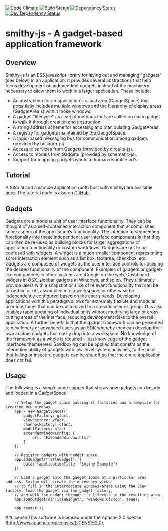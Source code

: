 [![Code Climate](https://codeclimate.com/github/atsid/smithy-js/badges/gpa.svg)](https://codeclimate.com/github/atsid/smithy-js)
[![Build Status](https://travis-ci.org/atsid/smithy-js.svg?branch=master)](https://travis-ci.org/atsid/smithy-js)
[![Dependency Status](https://david-dm.org/atsid/smithy-js.svg)](https://david-dm.org/atsid/smithy-js)
[![Dev Dependency Status](https://david-dm.org/atsid/smithy-js/dev-status.svg)](https://david-dm.org/atsid/smithy-js)

# smithy-js - A gadget-based application framework

## Overview
Smithy-js is an ES5 javascript library for laying out and managing "gadgets" (see below) in an application. It provides several abstractions that help focus development on independent gadgets instead of the machinery necessary to allow them to work in a larger application. These include:
* An abstraction for an application's visual area (GadgetSpace) that potentially includes multiple windows and the hierarchy of display areas (GadgetArea's) within those windows.
* A gadget "lifecycle" as a set of methods that are called on each gadget to walk it through creation and destruction.
* A string address scheme for accessing and manipulating GadgetAreas.
* A registry for gadgets maintained by the GadgetSpace.
* A topic-based messaging bus for communication among gadgets (provided by bullhorn-js).
* Access to services from Gadgets (provided by circuits-js).
* Access to models from Gadgets (provided by schematic-js).
* Support for mapping gadget layouts to human readable url's.

## Tutorial
A tutorial and a sample application (both built with smithy) are available [here](http://smithy-tutorial.elasticbeanstalk.com/). The tutorial code is also on [GitHub](https://github.com/atsid/smithy-tutorial).

## Gadgets
Gadgets are a modular unit of user interface functionality. They can be thought of as a self-contained interaction component that accomplishes some aspect of the application’s functionality. The intention of segmenting functionality into these independent user interface components is that they can then be re-used as building blocks for larger aggregations of application functionality or custom workflows.
Gadgets are not to be confused with widgets. A widget is a much smaller component representing some interaction element such as a list box, textarea, checkbox, etc. Gadgets are composed of widgets as the user interface controls for building the desired functionality of the component.
Examples of gadgets or gadget-like components in other systems are iGoogle on the web, Dashboard widgets in OSX, sidebar gadgets in Windows, and so on. They ultimately provide users with a snapshot or slice of relevant functionality that can be turned on or off, assembled into a workspace, or otherwise be independently configured based on the user’s needs. Developing applications with this paradigm allows for extremely flexible and modular user interfaces that can be customized to a specific user or group. This also enables rapid updating of individual units without modifying large or cross-cutting areas of the interface, reducing development risks to the overall application. A further benefit is that the gadget framework can be presented to developers or advanced users as an SDK whereby they can develop their own custom gadgets that easily drop into a workspace. No knowledge of the framework as a whole is required – just knowledge of the gadget interfaces themselves. Sandboxing can be applied that constrains the interaction ability of gadgets with low-level system activities, to the point that failing or insecure gadgets can be shutoff so that the entire application does not fail.

## Usage
The following is a simple code snippet that shows how gadgets can be add and loaded in a GadgetSpace:
````
    // Setup the gadget space passing it factories and a template for creating new windows.
    app = new GadgetSpace({
        gadgetFactory: gfact,
        viewFactory: vfact,
        channelFactory: cfact,
        modelFactory: mfact,
        extendedWindowConfig: {
            url: "ExtendedWindow.html"
        }
    });

    // Register gadgets with gadget space.
    app.addGadget("TitleGadget", {
        data: {applicationTitle: "Smithy Example"}
    });

    // Load a gadget into the gadget space at a particular area address. Smithy will create the necessary views
    // to fill in the intermediate windows/areas using the view factory, load the gadget via the gadget factory,
    // and walk the gadget through its lifecyle in the resulting area.
    app.loadGadgetTo("TitleGadget", "windows[0]/top", true);

    app.render();

````

##License
This software is licensed under the Apache 2.0 license (http://www.apache.org/licenses/LICENSE-2.0).
